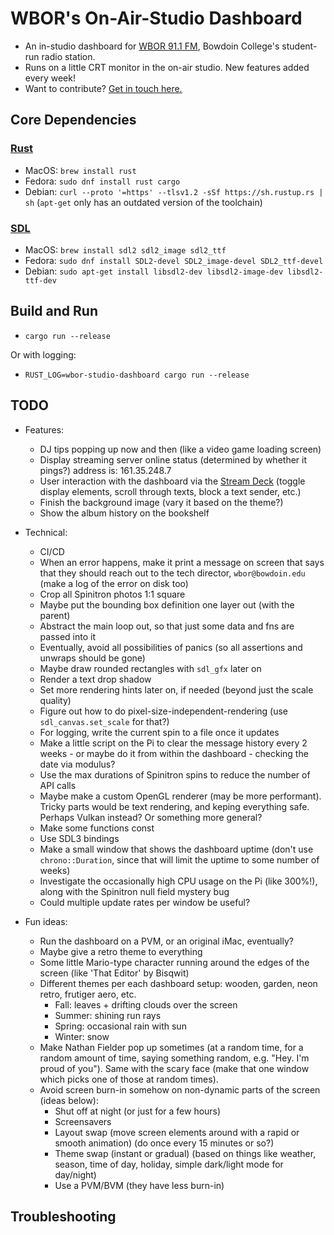# WBOR's On-Air-Studio Dashboard

- An in-studio dashboard for [WBOR 91.1 FM](https://wbor.org/), Bowdoin College's student-run radio station.
- Runs on a little CRT monitor in the on-air studio. New features added every week!
- Want to contribute? [Get in touch here.](https://wbor.org/contact)

## Core Dependencies

### [Rust](https://www.rust-lang.org/)

- MacOS: `brew install rust`
- Fedora: `sudo dnf install rust cargo`
- Debian: `curl --proto '=https' --tlsv1.2 -sSf https://sh.rustup.rs | sh` (`apt-get` only has an outdated version of the toolchain)

### [SDL](https://www.libsdl.org/)

- MacOS: `brew install sdl2 sdl2_image sdl2_ttf`
- Fedora: `sudo dnf install SDL2-devel SDL2_image-devel SDL2_ttf-devel`
- Debian: `sudo apt-get install libsdl2-dev libsdl2-image-dev libsdl2-ttf-dev`

## Build and Run

- `cargo run --release`

Or with logging:

- `RUST_LOG=wbor-studio-dashboard cargo run --release`

## TODO

- Features:
  - DJ tips popping up now and then (like a video game loading screen)
  - Display streaming server online status (determined by whether it pings?) address is: 161.35.248.7
  - User interaction with the dashboard via the [Stream Deck](https://timothycrosley.github.io/streamdeck-ui/) (toggle display elements, scroll through texts, block a text sender, etc.)
  - Finish the background image (vary it based on the theme?)
  - Show the album history on the bookshelf

- Technical:
  - CI/CD
  - When an error happens, make it print a message on screen that says that they should reach out to the tech director, `wbor@bowdoin.edu` (make a log of the error on disk too)
  - Crop all Spinitron photos 1:1 square
  - Maybe put the bounding box definition one layer out (with the parent)
  - Abstract the main loop out, so that just some data and fns are passed into it
  - Eventually, avoid all possibilities of panics (so all assertions and unwraps should be gone)
  - Maybe draw rounded rectangles with `sdl_gfx` later on
  - Render a text drop shadow
  - Set more rendering hints later on, if needed (beyond just the scale quality)
  - Figure out how to do pixel-size-independent-rendering (use `sdl_canvas.set_scale` for that?)
  - For logging, write the current spin to a file once it updates
  - Make a little script on the Pi to clear the message history every 2 weeks - or maybe do it from within the dashboard - checking the date via modulus?
  - Use the max durations of Spinitron spins to reduce the number of API calls
  - Maybe make a custom OpenGL renderer (may be more performant). Tricky parts would be text rendering, and keping everything safe. Perhaps Vulkan instead? Or something more general?
  - Make some functions const
  - Use SDL3 bindings
  - Make a small window that shows the dashboard uptime (don't use `chrono::Duration`, since that will limit the uptime to some number of weeks)
  - Investigate the occasionally high CPU usage on the Pi (like 300%!), along with the Spinitron null field mystery bug
  - Could multiple update rates per window be useful?

- Fun ideas:
  - Run the dashboard on a PVM, or an original iMac, eventually?
  - Maybe give a retro theme to everything
  - Some little Mario-type character running around the edges of the screen (like 'That Editor' by Bisqwit)
  - Different themes per each dashboard setup: wooden, garden, neon retro, frutiger aero, etc.
    - Fall: leaves + drifting clouds over the screen
    - Summer: shining run rays
    - Spring: occasional rain with sun
    - Winter: snow
  - Make Nathan Fielder pop up sometimes (at a random time, for a random amount of time, saying something random, e.g. "Hey. I'm proud of you"). Same with the scary face (make that one window which picks one of those at random times).
  - Avoid screen burn-in somehow on non-dynamic parts of the screen (ideas below):
    - Shut off at night (or just for a few hours)
    - Screensavers
    - Layout swap (move screen elements around with a rapid or smooth animation) (do once every 15 minutes or so?)
    - Theme swap (instant or gradual) (based on things like weather, season, time of day, holiday, simple dark/light mode for day/night)
    - Use a PVM/BVM (they have less burn-in)

## Troubleshooting

